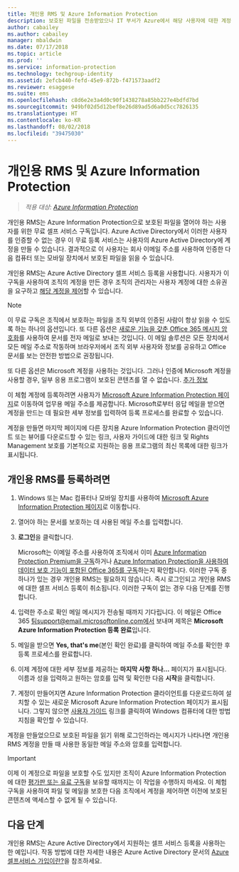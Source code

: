 ```yaml
---
title: 개인용 RMS 및 Azure Information Protection
description: 보호된 파일을 전송받았으나 IT 부서가 Azure에서 해당 사용자에 대한 계정을 관리하지 않아 인증이 불가능한 사용자를 위한 무료 셀프 서비스 구독인 개인용 RMS에 대한 정보를 제공합니다.
author: cabailey
ms.author: cabailey
manager: mbaldwin
ms.date: 07/17/2018
ms.topic: article
ms.prod: ''
ms.service: information-protection
ms.technology: techgroup-identity
ms.assetid: 2efcb440-fefd-45e9-872b-f471573aadf2
ms.reviewer: esaggese
ms.suite: ems
ms.openlocfilehash: c8d6e2e3a4d0c90f1438278a85bb227e4bdfd7bd
ms.sourcegitcommit: 949bf02d5d12bef8e26d89ad5d6a0d5cc7826135
ms.translationtype: HT
ms.contentlocale: ko-KR
ms.lasthandoff: 08/02/2018
ms.locfileid: "39475030"
---
```

# <a name="rms-for-individuals-and-azure-information-protection"></a>개인용 RMS 및 Azure Information Protection

>*적용 대상: [Azure Information Protection](https://azure.microsoft.com/pricing/details/information-protection)*

개인용 RMS는 Azure Information Protection으로 보호된 파일을 열어야 하는 사용자를 위한 무료 셀프 서비스 구독입니다. Azure Active Directory에서 이러한 사용자를 인증할 수 없는 경우 이 무료 등록 서비스는 사용자의 Azure Active Directory에 계정을 만들 수 있습니다. 결과적으로 이 사용자는 회사 이메일 주소를 사용하여 인증한 다음 컴퓨터 또는 모바일 장치에서 보호된 파일을 읽을 수 있습니다.

개인용 RMS는 Azure Active Directory 셀프 서비스 등록을 사용합니다. 사용자가 이 구독을 사용하여 조직의 계정을 만든 경우 조직의 관리자는 사용자 계정에 대한 소유권을 요구하고 [해당 계정을 제어](/active-directory/domains-admin-takeover#external-admin-takeover)할 수 있습니다. 


> [!NOTE]
> 이 무료 구독은 조직에서 보호하는 파일을 조직 외부의 인증된 사람이 항상 읽을 수 있도록 하는 하나의 옵션입니다. 또 다른 옵션은 [새로운 기능을 갖춘 Office 365 메시지 암호화](https://support.office.com/article/7ff0c040-b25c-4378-9904-b1b50210d00e)를 사용하여 문서를 전자 메일로 보내는 것입니다. 이 메일 솔루션은 모든 장치에서 모든 메일 주소로 작동하며 브라우저에서 조직 외부 사용자와 정보를 공유하고 Office 문서를 보는 안전한 방법으로 권장됩니다.
> 
> 또 다른 옵션은 Microsoft 계정을 사용하는 것입니다. 그러나 인증에 Microsoft 계정을 사용할 경우, 일부 응용 프로그램이 보호된 콘텐츠를 열 수 없습니다. [추가 정보](secure-collaboration-documents.md#supported-scenarios-for-opening-protected-documents) 

이 체험 계정에 등록하려면 사용자가 [Microsoft Azure Information Protection 페이지](https://aka.ms/rms-signup)로 이동하여 업무용 메일 주소를 제공합니다. Microsoft로부터 응답 메일을 받으면 계정을 만드는 데 필요한 세부 정보를 입력하여 등록 프로세스를 완료할 수 있습니다. 

계정을 만들면 마지막 페이지에 다른 장치용 Azure Information Protection 클라이언트 또는 뷰어를 다운로드할 수 있는 링크, 사용자 가이드에 대한 링크 및 Rights Management 보호를 기본적으로 지원하는 응용 프로그램의 최신 목록에 대한 링크가 표시됩니다. 

## <a name="to-sign-up-for-rms-for-individuals"></a>개인용 RMS를 등록하려면

1. Windows 또는 Mac 컴퓨터나 모바일 장치를 사용하여 [Microsoft Azure Information Protection 페이지](https://aka.ms/rms-signup)로 이동합니다.

2. 열어야 하는 문서를 보호하는 데 사용된 메일 주소를 입력합니다.

3. **로그인**을 클릭합니다.

    Microsoft는 이메일 주소를 사용하여 조직에서 이미 [Azure Information Protection Premium을 구독](https://www.microsoft.com/cloud-platform/azure-information-protection-pricing)하거나 [Azure Information Protection을 사용하여 데이터 보호 기능이 포함된 Office 365를 구독](http://download.microsoft.com/download/E/C/F/ECF42E71-4EC0-48FF-AA00-577AC14D5B5C/Azure_Information_Protection_licensing_datasheet_EN-US.pdf)하는지 확인합니다. 이러한 구독 중 하나가 있는 경우 개인용 RMS는 필요하지 않습니다. 즉시 로그인되고 개인용 RMS에 대한 셀프 서비스 등록이 취소됩니다. 이러한 구독이 없는 경우 다음 단계를 진행합니다.

4. 입력한 주소로 확인 메일 메시지가 전송될 때까지 기다립니다. 이 메일은 Office 365 팀support@email.microsoftonline.com에서 보내며 제목은 **Microsoft Azure Information Protection 등록 완료**입니다.

5. 메일을 받으면 **Yes, that's me**(본인 확인 완료)를 클릭하여 메일 주소를 확인한 후 등록 프로세스를 완료합니다.

6. 이제 계정에 대한 세부 정보를 제공하는 **마지막 사항 하나...** 페이지가 표시됩니다. 이름과 성을 입력하고 원하는 암호를 입력 및 확인한 다음 **시작**을 클릭합니다.

7. 계정이 만들어지면 Azure Information Protection 클라이언트를 다운로드하여 설치할 수 있는 새로운 Microsoft Azure Information Protection 페이지가 표시됩니다. 그렇지 않으면 [사용자 가이드](./rms-client/client-user-guide.md) 링크를 클릭하여 Windows 컴퓨터에 대한 방법 지침을 확인할 수 있습니다.

계정을 만들었으므로 보호된 파일을 읽기 위해 로그인하라는 메시지가 나타나면 개인용 RMS 계정을 만들 때 사용한 동일한 메일 주소와 암호를 입력합니다.

> [!IMPORTANT]
> 이제 이 계정으로 파일을 보호할 수도 있지만 조직이 Azure Information Protection에 대한 [평가판 또는 유료 구독](https://azure.microsoft.com/pricing/details/information-protection/)을 보유할 때까지는 이 작업을 수행하지 마세요. 이 체험 구독을 사용하여 파일 및 메일을 보호한 다음 조직에서 계정을 제어하면 이전에 보호된 콘텐츠에 액세스할 수 없게 될 수 있습니다.


## <a name="next-steps"></a>다음 단계
개인용 RMS는 Azure Active Directory에서 지원하는 셀프 서비스 등록을 사용하는 한 예입니다. 작동 방법에 대한 자세한 내용은 Azure Active Directory 문서의 [Azure 셀프서비스 가입이란?](/active-directory/active-directory-self-service-signup)을 참조하세요.

